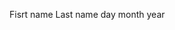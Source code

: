 <!-- Astrology app  -->
<!-- Input :DOB -->
<!-- Prediction about you -->
Fisrt name
Last name
day
month
year